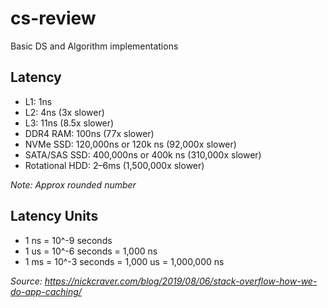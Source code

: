 # cs-review

Basic DS and Algorithm implementations

## Latency

- L1: 1ns
- L2: 4ns (3x slower)
- L3: 11ns (8.5x slower)
- DDR4 RAM: 100ns (77x slower)
- NVMe SSD: 120,000ns or 120k ns (92,000x slower)
- SATA/SAS SSD: 400,000ns or 400k ns (310,000x slower)
- Rotational HDD: 2–6ms (1,500,000x slower)

*Note: Approx rounded number*

## Latency Units

- 1 ns = 10^-9 seconds
- 1 us = 10^-6 seconds = 1,000 ns
- 1 ms = 10^-3 seconds = 1,000 us = 1,000,000 ns

*Source: https://nickcraver.com/blog/2019/08/06/stack-overflow-how-we-do-app-caching/*
